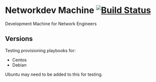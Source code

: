 # Networkdev Machine [![Build Status](https://travis-ci.org/niksheridan/networkdev.svg?branch=master)](https://travis-ci.org/niksheridan/networkdev)

Development Machine for Network Engineers

## Versions

Testing provisioning playbooks for:

* Centos
* Debian

Ubuntu may need to be added to this for testing.